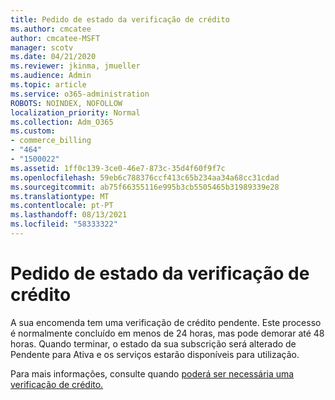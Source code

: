 ```yaml
---
title: Pedido de estado da verificação de crédito
ms.author: cmcatee
author: cmcatee-MSFT
manager: scotv
ms.date: 04/21/2020
ms.reviewer: jkinma, jmueller
ms.audience: Admin
ms.topic: article
ms.service: o365-administration
ROBOTS: NOINDEX, NOFOLLOW
localization_priority: Normal
ms.collection: Adm_O365
ms.custom:
- commerce_billing
- "464"
- "1500022"
ms.assetid: 1ff0c139-3ce0-46e7-873c-35d4f60f9f7c
ms.openlocfilehash: 59eb6c788376ccf413c65b234aa34a68cc31cdad
ms.sourcegitcommit: ab75f66355116e995b3cb5505465b31989339e28
ms.translationtype: MT
ms.contentlocale: pt-PT
ms.lasthandoff: 08/13/2021
ms.locfileid: "58333322"
---
```

# <a name="credit-check-status-request"></a>Pedido de estado da verificação de crédito

A sua encomenda tem uma verificação de crédito pendente. Este processo é normalmente concluído em menos de 24 horas, mas pode demorar até 48 horas. Quando terminar, o estado da sua subscrição será alterado de Pendente para Ativa e os serviços estarão disponíveis para utilização.

Para mais informações, consulte quando [poderá ser necessária uma verificação de crédito.](https://docs.microsoft.com/microsoft-365/commerce/billing-and-payments/pay-for-your-subscription#pay-by-invoice-check-or-eft)
